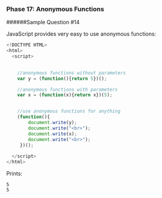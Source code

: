 ### Phase 17: Anonymous Functions
######Sample Question #14

JavaScript provides very easy to use anonymous functions:

```js
<!DOCTYPE HTML>
<html>
  <script>

    
    //anonymous functions without parameters
    var y = (function(){return 5})();

    //anonymous functions with parameters
    var x = (function(x){return x})(5);


    //use anonymous functions for anything
    (function(){
        document.write(y);
        document.write("<br>");
        document.write(x);
        document.write("<br>");
     })();
    
  </script>
</html>

```

Prints:

	5
	5


